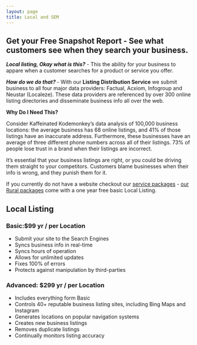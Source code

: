 ```yaml
---
layout: page
title: Local and SEM
---
```


<h2 class="text-center"><strong>Get your Free Snapshot Report</strong> - See what customers see when they search your business.</h2>

<p><strong><em>Local listing, Okay what is this?</em></strong> - This the ability for your business to appare when a customer searches for a product or service you offer.</p>

<p><strong><em>How do we do that? </em></strong> - With our <strong>Listing Distribution Service</strong> we submit business to all four major data providers: Factual, Acxiom, Infogroup and Neustar (Localeze). These data providers are referenced by over 300 online listing directories and disseminate business info all over the web.</p>

<p><strong>Why Do I Need This?</strong>

<p>Consider Kaffeinated Kodemonkey’s data analysis of 100,000 business locations: the average business has 68 online listings, and 41% of those listings have an inaccurate address. Furthermore, these businesses have an average of three different phone numbers across all of their listings. 73% of people lose trust in a brand when their listings are incorrect.<p>

<p>It’s essential that your business listings are right, or you could be driving them straight to your competitors. Customers blame businesses when their info is wrong, and they punish them for it.</p>

<p>If you currently do not have a website checkout our <a href={baseurl}/index#services" title="service packages">service packages</a> - <a href="{baseurl}/rural-business" title="rural business">our Rural packages</a> come with a one year free basic Local Listing.</p>

<!-- This package includes link Distribution and link sync from Vendasta -->
<h2>Local Listing</h2>
<div class="row">
  <div class="col-sm-6">
    <h3>Basic:$99 yr / per Location</h3>
    <ul>
      <li>Submit your site to the Search Engines</li>
      <li>Syncs business info in real-time</li>
      <li>Syncs hours of operation</li>
      <li>Allows for unlimited updates</li>
      <li>Fixes 100% of errors</li>
      <li>Protects against manipulation by third-parties</li>
    </ul>
  </div>
  <div class="col-sm-6">
    <h3>Advanced: $299 yr / per Location</h3>
    <ul>
      <li>Includes everything form Basic</li>
      <li>Controls 40+ reputable business listing sites, including Bing Maps and Instagram</li>
      <li>Generates locations on popular navigation systems</li>
      <li>Creates new business listings</li>
      <li>Removes duplicate listings</li>
      <li>Continually monitors listing accuracy</li>
    </ul>
  </div>
</div>

&nbsp;
